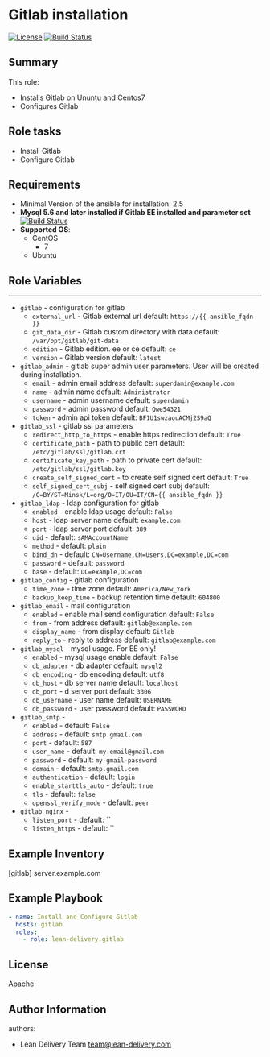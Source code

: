 Gitlab installation
=========
[![License](https://img.shields.io/badge/license-Apache-green.svg?style=flat)](https://raw.githubusercontent.com/lean-delivery/ansible-role-gitlab/master/LICENSE)
[![Build Status](https://travis-ci.org/lean-delivery/ansible-role-gitlab.svg?branch=master)](https://travis-ci.org/lean-delivery/ansible-role-gitlab)
## Summary

This role:
  - Installs Gitlab on Ununtu and Centos7
  - Configures Gitlab
  
Role tasks
------------
  - Install Gitlab
  - Configure Gitlab
  
Requirements
------------

 - Minimal Version of the ansible for installation: 2.5
 - **Mysql 5.6 and later installed if Gitlab EE installed and parameter set** [![Build Status](https://travis-ci.org/lean-delivery/ansible-role-mysql.svg?branch=master)](https://travis-ci.org/lean-delivery/ansible-role-mtsql)
 - **Supported OS**:
   - CentOS
     - 7
   - Ubuntu
   
## Role Variables
--------------	
  - `gitlab` - configuration for gitlab
    - `external_url` - Gitlab external url
       default: `https://{{ ansible_fqdn }}`
    - `git_data_dir` - Gitlab custom directory with data
       default: `/var/opt/gitlab/git-data`
    - `edition` - Gitlab edition. ee or ce
       default: `ce`
    - `version` - Gitlab version
       default: `latest`
  - `gitlab_admin` - gitlab super admin user parameters. User will be created during installation.
    - `email` - admin email address
       default: `superdamin@example.com`
    - `name` - admin name
       default: `Administrator`
    - `username` - admin username
       default: `superdamin`
    - `password` - admin password
       default: `Qwe54321`
    - `token` - admin api token
       default: `BF1U1swzaouACMj2S9aQ`
  - `gitlab_ssl` - gitlab ssl parameters
    - `redirect_http_to_https` - enable https redirection
       default: `True`
    - `certificate_path` - path to public cert
       default: `/etc/gitlab/ssl/gitlab.crt`
    - `certificate_key_path` - path to private cert
       default: `/etc/gitlab/ssl/gitlab.key`
    - `create_self_signed_cert` - to create self signed cert
       default: `True`
    - `self_signed_cert_subj` - self signed cert subj
       default: `/C=BY/ST=Minsk/L=org/O=IT/OU=IT/CN={{ ansible_fqdn }}`
  - `gitlab_ldap` - ldap configuration for gitlab
    - `enabled` - enable ldap usage
       default: `False`
    - `host` - ldap server name
       default: `example.com`
    - `port` - ldap server port
       default: `389`
    - `uid` - 
       default: `sAMAccountName`
    - `method` - 
       default: `plain`
    - `bind_dn` - 
       default: `CN=Username,CN=Users,DC=example,DC=com`
    - `password` - 
       default: `password`
    - `base` - 
       default: `DC=example,DC=com`
  - `gitlab_config` - gitlab configuration
    - `time_zone` - time zone
       default: `America/New_York`
    - `backup_keep_time` - backup retention time
       default: `604800`
  - `gitlab_email` - mail configuration
    - `enabled` - enable mail send configuration
       default: `False`
    - `from` - from address
       default: `gitlab@example.com`
    - `display_name` - from display 
       default: `Gitlab`
    - `reply_to` - reply to address
       default: `gitlab@example.com`
  - `gitlab_mysql` - mysql usage. For EE only!
    - `enabled` - mysql usage enable
       default: `False`
    - `db_adapter` - db adapter
       default: `mysql2`
    - `db_encoding` - db encoding
       default: `utf8`
    - `db_host` - db server name
       default: `localhost`
    - `db_port` - d server port
       default: `3306`
    - `db_username` - user name
       default: `USERNAME`
    - `db_password` - user password
       default: `PASSWORD`
  - `gitlab_smtp` - 
    - `enabled` - 
       default: `False`
    - `address` - 
       default: `smtp.gmail.com`
    - `port` - 
       default: `587`
    - `user_name` - 
       default: `my.email@gmail.com`
    - `password` - 
       default: `my-gmail-password`
    - `domain` - 
       default: `smtp.gmail.com`
    - `authentication` - 
       default: `login`
    - `enable_starttls_auto` - 
       default: `true`
    - `tls` - 
       default: `false`
    - `openssl_verify_mode` - 
       default: `peer`
  - `gitlab_nginx` - 
    - `listen_port` - 
       default: ``
    - `listen_https` - 
       default: ``

Example Inventory
----------------
[gitlab]
server.example.com

Example Playbook
----------------

```yml
- name: Install and Configure Gitlab
  hosts: gitlab
  roles:
    - role: lean-delivery.gitlab
```

License
-------

Apache

Author Information
------------------

authors:
  - Lean Delivery Team <team@lean-delivery.com>
